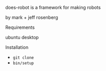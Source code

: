 does-robot is a framework for making robots

by mark + jeff rosenberg

Requirements

ubuntu desktop

Installation 

- `git clone`
- `bin/setup` 
